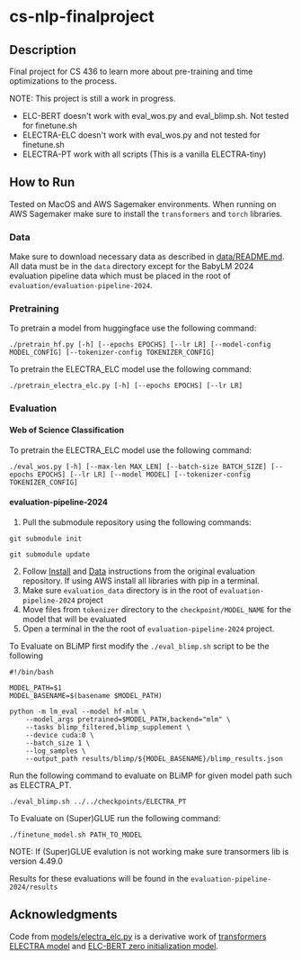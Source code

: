 # cs-nlp-finalproject

## Description
Final project for CS 436 to learn more about pre-training and time 
optimizations to the process.

NOTE:
This project is still a work in progress.
- ELC-BERT doesn't work with eval_wos.py and eval_blimp.sh. Not tested for finetune.sh
- ELECTRA-ELC doesn't work with eval_wos.py and not tested for finetune.sh
- ELECTRA-PT work with all scripts (This is a vanilla ELECTRA-tiny)

## How to Run
Tested on MacOS and AWS Sagemaker environments. 
When running on AWS Sagemaker make sure to install the `transformers` and 
`torch` libraries.

### Data
Make sure to download necessary data as described in [data/README.md](./data/README.md). All data must be in 
the `data` directory except for the BabyLM 2024 evaluation pipeline data which must be placed in the root of
`evaluation/evaluation-pipeline-2024`.

### Pretraining

To pretrain a model from huggingface use the following command:
```shell
./pretrain_hf.py [-h] [--epochs EPOCHS] [--lr LR] [--model-config MODEL_CONFIG] [--tokenizer-config TOKENIZER_CONFIG]
```

To pretrain the ELECTRA_ELC model use the following command:
```shell
./pretrain_electra_elc.py [-h] [--epochs EPOCHS] [--lr LR]                                                                                                                   
```

### Evaluation
#### Web of Science Classification

To pretrain the ELECTRA_ELC model use the following command:
```shell
./eval_wos.py [-h] [--max-len MAX_LEN] [--batch-size BATCH_SIZE] [--epochs EPOCHS] [--lr LR] [--model MODEL] [--tokenizer-config TOKENIZER_CONFIG]                           
```

#### evaluation-pipeline-2024
1. Pull the submodule repository using the following commands:
```shell
git submodule init
```
```shell
git submodule update
```
2. Follow [Install](https://github.com/babylm/evaluation-pipeline-2024/tree/main?tab=readme-ov-file#install) and [Data](https://github.com/babylm/evaluation-pipeline-2024/tree/main?tab=readme-ov-file#data) instructions from the original evaluation repository. If using AWS install all libraries with pip in a terminal.
3. Make sure `evaluation_data` directory is in the root of `evaluation-pipeline-2024` project
4. Move files from `tokenizer` directory to the `checkpoint/MODEL_NAME` for the model that will be evaluated
5. Open a terminal in the the root of `evaluation-pipeline-2024` project.

To Evaluate on BLiMP first modify the `./eval_blimp.sh` script to be the following
```shell
#!/bin/bash

MODEL_PATH=$1
MODEL_BASENAME=$(basename $MODEL_PATH)

python -m lm_eval --model hf-mlm \
    --model_args pretrained=$MODEL_PATH,backend="mlm" \
    --tasks blimp_filtered,blimp_supplement \
    --device cuda:0 \
    --batch_size 1 \
    --log_samples \
    --output_path results/blimp/${MODEL_BASENAME}/blimp_results.json
```
Run the following command to evaluate on BLiMP for given model path such as ELECTRA_PT.
```shell
./eval_blimp.sh ../../checkpoints/ELECTRA_PT
```

To Evaluate on (Super)GLUE run the following command:
```shell
./finetune_model.sh PATH_TO_MODEL
```
NOTE: If (Super)GLUE evalution is not working make sure transormers lib is version 4.49.0 

Results for these evaluations will be found in the `evaluation-pipeline-2024/results`


## Acknowledgments
Code from [models/electra_elc.py](./models/electra_elc.py) is a derivative work
of [transformers ELECTRA model](https://github.com/huggingface/transformers/blob/v4.51.3/src/transformers/models/electra/modeling_electra.py) 
and [ELC-BERT zero initialization model](https://github.com/ltgoslo/elc-bert/blob/main/models/model_elc_bert_zero.py).
